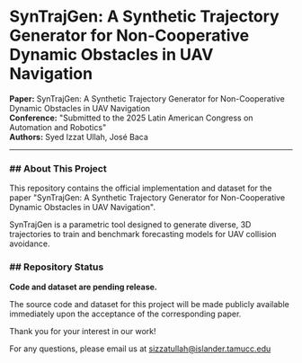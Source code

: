# SynTrajGen: A Synthetic Trajectory Generator for Non-Cooperative Dynamic Obstacles in UAV Navigation

**Paper:** SynTrajGen: A Synthetic Trajectory Generator for Non-Cooperative Dynamic Obstacles in UAV Navigation  
**Conference:** "Submitted to the 2025 Latin American Congress on Automation and Robotics"  
**Authors:** Syed Izzat Ullah, José Baca

---

### ## About This Project

This repository contains the official implementation and dataset for the paper "SynTrajGen: A Synthetic Trajectory Generator for Non-Cooperative Dynamic Obstacles in UAV Navigation".

SynTrajGen is a parametric tool designed to generate diverse, 3D trajectories to train and benchmark forecasting models for UAV collision avoidance.

### ## Repository Status

**Code and dataset are pending release.**

The source code and dataset for this project will be made publicly available immediately upon the acceptance of the corresponding paper.

Thank you for your interest in our work!

For any questions, please email us at sizzatullah@islander.tamucc.edu 
